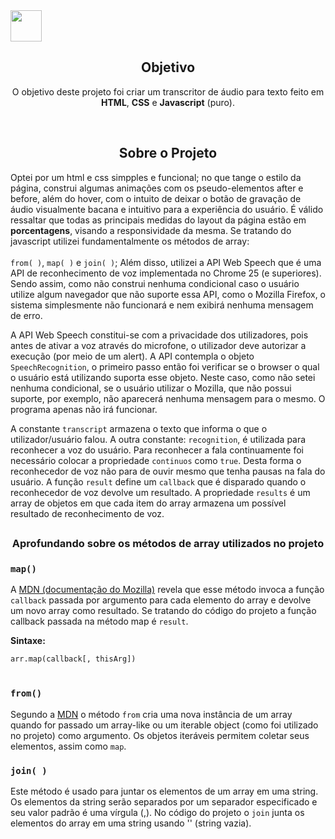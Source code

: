 <img src="https://cdn.pixabay.com/photo/2015/04/23/17/41/javascript-736400_960_720.png" height="50" width="50"/>

<h2 align="center">Objetivo</h2>
  <p align="center">O objetivo deste projeto foi criar um transcritor de áudio para texto feito em <b>HTML</b>, <b>CSS</b> e <b>Javascript</b> (puro).</p><br>
  
  <h2 align="center">Sobre o Projeto</h2> 

<p>Optei por um html e css simpples e funcional; no que tange o estilo da página, construi algumas animações com os pseudo-elementos after e before, além do hover, com o intuito de deixar o botão de gravação de áudio visualmente bacana e intuitivo para a experiência do usuário. É válido ressaltar que todas as principais medidas do layout da página estão em <b>porcentagens</b>, visando a responsividade da mesma. Se tratando do javascript utilizei fundamentalmente os métodos de array:<br></br> <code>from( )</code>, <code>map( )</code> e <code>join( )</code>; Além disso, utilizei a API Web Speech que é uma API de reconhecimento de voz implementada no Chrome 25 (e superiores). Sendo assim, como não construi nenhuma condicional caso o usuário utilize algum navegador que não suporte essa API, como o Mozilla Firefox, o sistema simplesmente não funcionará e nem exibirá nenhuma mensagem de erro.</p>
    

<p>A API Web Speech constitui-se com a privacidade dos utilizadores, pois antes de ativar a voz através do microfone, o utilizador deve autorizar a execução (por meio de um alert). A API contempla o objeto <code>SpeechRecognition</code>, o primeiro passo então foi verificar se o browser o qual o usuário está utilizando suporta esse objeto. Neste caso, como não setei nenhuma condicional, se o usuário utilizar o Mozilla, que não possui suporte, por exemplo, não aparecerá nenhuma mensagem para o mesmo. O programa apenas não irá funcionar.</p>

   <p>A constante <code>transcript</code> armazena o texto que informa o que o utilizador/usuário falou. A outra constante: <code>recognition</code>, é utilizada para reconhecer a voz do usuário. Para reconhecer a fala continuamente foi necessário colocar a propriedade <code>continuos</code> como <code>true</code>. Desta forma o reconhecedor de voz não para de ouvir mesmo que tenha pausas na fala do usuário. A função <code>result</code> define um <code>callback</code> que é disparado quando o reconhecedor de voz devolve um resultado. A propriedade <code>results</code> é um array de objetos em que cada item do array armazena um possível resultado de reconhecimento de voz.</p>
   
##   

<h3 align="center">Aprofundando sobre os métodos de array utilizados no projeto</h3>
  <h3><code>map()</code></h3>
       <p>A <a href="https://developer.mozilla.org/pt-BR/docs/Web/JavaScript/Reference/Global_Objects/Array/map">MDN (documentação do Mozilla)</a> revela que esse método invoca a função <code>callback</code> passada por argumento para cada elemento do array e devolve um novo array como resultado. Se tratando do código do projeto a função callback passada na método map é <code>result</code>.</p>
          
<p><b>Sintaxe:</b><p>

<code>arr.map(callback[, thisArg])</code><br></br>

  <h3><code>from()</code></h3>
      <p>Segundo a <a href="https://developer.mozilla.org/pt-BR/docs/Web/JavaScript/Reference/Global_Objects/Array/from">MDN</a> o método <code>from</code> cria uma nova instância de um array quando for passado um array-like ou um iterable object (como foi utilizado no projeto) como argumento. Os objetos iteráveis permitem coletar seus elementos, assim como <code>map</code>.
      
  <h3><code>join( )</code></h3>
    <p>Este método é usado para juntar os elementos de um array em uma string. Os elementos da string serão separados por um separador especificado e seu valor padrão é uma vírgula (,). No código do projeto o <code>join</code> junta os elementos do array em uma string usando '' (string vazia).</p>



  

